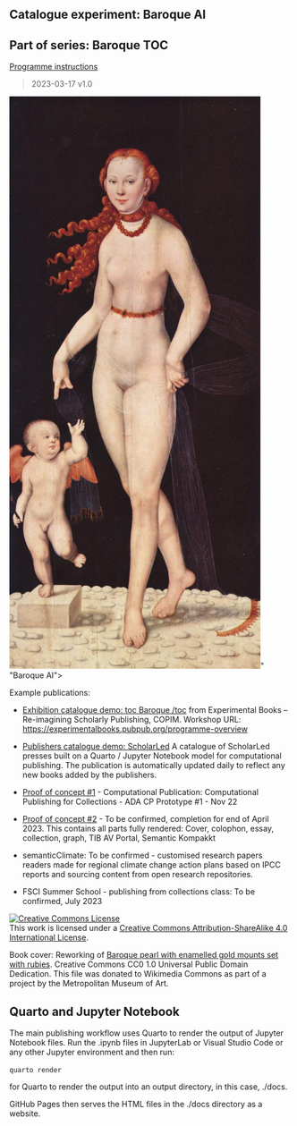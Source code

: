 ## Catalogue experiment: Baroque AI

## Part of series: Baroque TOC

[Programme instructions](https://mrchristian.github.io/Workshop-Publishing-from-Collections/)

> 2023-03-17 v1.0

![Baroque AI](6780765/Cupido.jpg)" "Baroque AI">

Example publications: 

- [Exhibition catalogue demo: toc Baroque /toc](https://nfdi4culture.github.io/experimental-books-workshop/) from Experimental Books – Re-imagining Scholarly Publishing, COPIM. Workshop URL: https://experimentalbooks.pubpub.org/programme-overview

- [Publishers catalogue demo: ScholarLed](https://nfdi4culture.github.io/experimental-books-workshop/) A catalogue of ScholarLed presses built on a Quarto / Jupyter Notebook model for computational publishing. The publication is automatically updated daily to reflect any new books added by the publishers.

- [Proof of concept #1](https://nfdi4culture.github.io/cp4c/) - Computational Publication: Computational Publishing for Collections - ADA CP Prototype #1 - Nov 22

- [Proof of concept #2](https://nfdi4culture.github.io/art_catalogue_test/) - To be confirmed, completion for end of April 2023. This contains all parts fully rendered: Cover, colophon, essay, collection, graph, TIB AV Portal, Semantic Kompakkt

- semanticClimate: To be confirmed - customised research papers readers made for regional climate change action plans based on IPCC reports and sourcing content from open research repositories.

- FSCI Summer School - publishing from collections class: To be confirmed, July 2023

<a rel="license" href="http://creativecommons.org/licenses/by-sa/4.0/"><img alt="Creative Commons License" style="border-width:0" src="https://i.creativecommons.org/l/by-sa/4.0/88x31.png" /></a><br />This work is licensed under a <a rel="license" href="http://creativecommons.org/licenses/by-sa/4.0/">Creative Commons Attribution-ShareAlike 4.0 International License</a>.

Book cover: Reworking of [Baroque pearl with enamelled gold mounts set with rubies](https://en.wikipedia.org/wiki/File:Pendant_in_the_form_of_a_siren_MET_DT7173.jpg). Creative Commons CC0 1.0 Universal Public Domain Dedication. This file was donated to Wikimedia Commons as part of a project by the Metropolitan Museum of Art.

## Quarto and Jupyter Notebook

The main publishing workflow uses Quarto to render the output of Jupyter Notebook files. Run the .ipynb files in JupyterLab or Visual Studio Code or any other Jupyter environment and then run:

`quarto render`

for Quarto to render the output into an output directory, in this case, ./docs. 

GitHub Pages then serves the HTML files in the ./docs directory as a website. 
